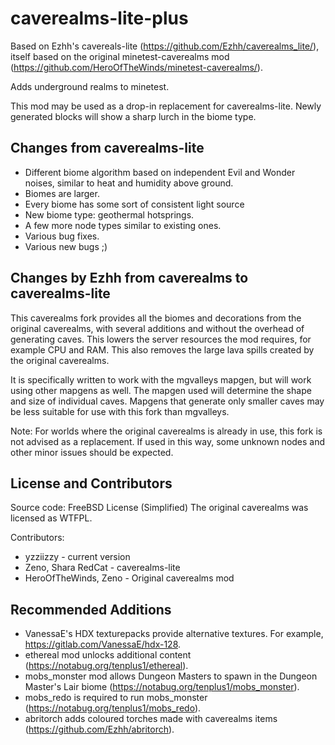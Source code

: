 # caverealms-lite-plus

Based on Ezhh's cavereals-lite (https://github.com/Ezhh/caverealms_lite/), itself based on the original minetest-caverealms mod (https://github.com/HeroOfTheWinds/minetest-caverealms/).

Adds underground realms to minetest.

This mod may be used as a drop-in replacement for caverealms-lite. Newly generated blocks will show a sharp lurch in the biome type.


## Changes from caverealms-lite

* Different biome algorithm based on independent Evil and Wonder noises, similar to heat and humidity above ground.
* Biomes are larger.
* Every biome has some sort of consistent light source
* New biome type: geothermal hotsprings.
* A few more node types similar to existing ones.
* Various bug fixes.
* Various new bugs ;)


## Changes by Ezhh from caverealms to caverealms-lite

This caverealms fork provides all the biomes and decorations from the original caverealms, with several additions and without the overhead of generating caves. This lowers the server resources the mod requires, for example CPU and RAM. This also removes the large lava spills created by the original caverealms.

It is specifically written to work with the mgvalleys mapgen, but will work using other mapgens as well. The mapgen used will determine the shape and size of individual caves. Mapgens that generate only smaller caves may be less suitable for use with this fork than mgvalleys.   

Note: For worlds where the original caverealms is already in use, this fork is not advised as a replacement. If used in this way, some unknown nodes and other minor issues should be expected.


## License and Contributors

Source code: FreeBSD License (Simplified)
The original caverealms was licensed as WTFPL.

Contributors:
- yzziizzy - current version
- Zeno, Shara RedCat - caverealms-lite
- HeroOfTheWinds, Zeno - Original caverealms mod


## Recommended Additions

- VanessaE's HDX texturepacks provide alternative textures. For example,
https://gitlab.com/VanessaE/hdx-128.
- ethereal mod unlocks additional content (https://notabug.org/tenplus1/ethereal).
- mobs_monster mod allows Dungeon Masters to spawn in the Dungeon Master's Lair biome (https://notabug.org/tenplus1/mobs_monster). 
- mobs_redo is required to run mobs_monster (https://notabug.org/tenplus1/mobs_redo).
- abritorch adds coloured torches made with caverealms items (https://github.com/Ezhh/abritorch).
